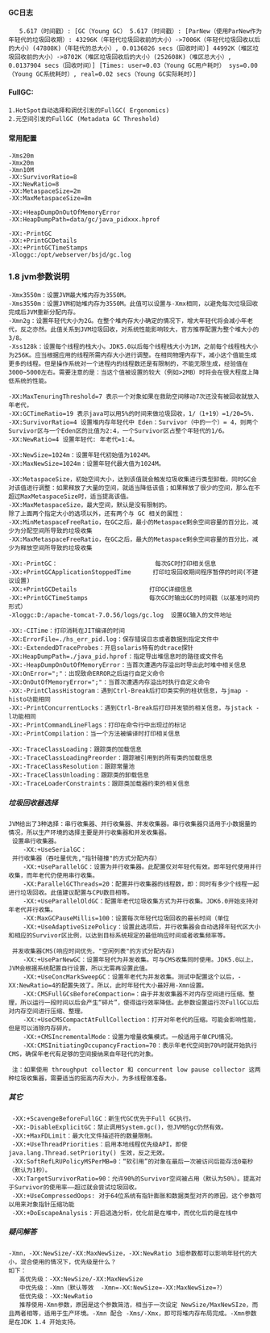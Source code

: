 #### GC日志
       5.617（时间戳）: [GC（Young GC） 5.617（时间戳）: [ParNew（使用ParNew作为年轻代的垃圾回收期）: 43296K（年轻代垃圾回收前的大小）->7006K（年轻代垃圾回收以后的大小）(47808K)（年轻代的总大小）, 0.0136826 secs（回收时间）] 44992K（堆区垃圾回收前的大小）->8702K（堆区垃圾回收后的大小）(252608K)（堆区总大小）, 0.0137904 secs（回收时间）] [Times: user=0.03（Young GC用户耗时） sys=0.00（Young GC系统耗时）, real=0.02 secs（Young GC实际耗时）]
#### FullGC:
    1.HotSpot自动选择和调优引发的FullGC( Ergonomics)
    2.元空间引发的FullGC (Metadata GC Threshold)
    
#### 常用配置
    -Xms20m
    -Xmx20m
    -Xmn10M
    -XX:SurvivorRatio=8
    -XX:NewRatio=8
    -XX:MetaspaceSize=2m
    -XX:MaxMetaspaceSize=8m
                     
    -XX:+HeapDumpOnOutOfMemoryError
    -XX:HeapDumpPath=data/gc/java_pidxxx.hprof
                    
    -XX:-PrintGC
    -XX:+PrintGCDetails
    -XX:+PrintGCTimeStamps
    -Xloggc:/opt/webserver/bsjd/gc.log
   
 
### 1.8 jvm参数说明

    -Xmx3550m：设置JVM最大堆内存为3550M。
    -Xms3550m：设置JVM初始堆内存为3550M。此值可以设置与-Xmx相同，以避免每次垃圾回收完成后JVM重新分配内存。
    -Xmn2g：设置年轻代大小为2G。在整个堆内存大小确定的情况下，增大年轻代将会减小年老代，反之亦然。此值关系到JVM垃圾回收，对系统性能影响较大，官方推荐配置为整个堆大小的3/8。
    -Xss128k：设置每个线程的栈大小。JDK5.0以后每个线程栈大小为1M，之前每个线程栈大小为256K。应当根据应用的线程所需内存大小进行调整。在相同物理内存下，减小这个值能生成更多的线程。但是操作系统对一个进程内的线程数还是有限制的，不能无限生成，经验值在3000~5000左右。需要注意的是：当这个值被设置的较大（例如>2MB）时将会在很大程度上降低系统的性能。
                
    -XX:MaxTenuringThreshold=7 表示一个对象如果在救助空间移动7次还没有被回收就放入年老代，
    -XX:GCTimeRatio=19 表示java可以用5%的时间来做垃圾回收，1/（1+19）=1/20=5%.
    -XX:SurvivorRatio=4 设置堆内存年轻代中 Eden：Survivor（中的一个）= 4，则两个Survivor区与一个Eden区的比值为2:4，一个Survivor区占整个年轻代的1/6。
    -XX:NewRatio=4 设置年轻代: 年老代=1:4。
    
    -XX:NewSize=1024m：设置年轻代初始值为1024M。
    -XX:MaxNewSize=1024m：设置年轻代最大值为1024M。
    
    -XX:MetaspaceSize，初始空间大小，达到该值就会触发垃圾收集进行类型卸载，同时GC会对该值进行调整：如果释放了大量的空间，就适当降低该值；如果释放了很少的空间，那么在不超过MaxMetaspaceSize时，适当提高该值。
    -XX:MaxMetaspaceSize，最大空间，默认是没有限制的。
    除了上面两个指定大小的选项以外，还有两个与 GC 相关的属性：
    -XX:MinMetaspaceFreeRatio，在GC之后，最小的Metaspace剩余空间容量的百分比，减少为分配空间所导致的垃圾收集
    -XX:MaxMetaspaceFreeRatio，在GC之后，最大的Metaspace剩余空间容量的百分比，减少为释放空间所导致的垃圾收集
    
    -XX:-PrintGC：                           每次GC时打印相关信息
    -XX:+PrintGCApplicationStoppedTime      打印垃圾回收期间程序暂停的时间(不建议设置)
    -XX:+PrintGCDetails                    打印GC详细信息
    -XX:+PrintGCTimeStamps                 每次GC时输出GC的时间戳（以基准时间的形式）
    -Xloggc:D:/apache-tomcat-7.0.56/logs/gc.log  设置GC输入的文件地址
                
    -XX:-CITime：打印消耗在JIT编译的时间
    -XX:ErrorFile=./hs_err_pid.log：保存错误日志或者数据到指定文件中
    -XX:-ExtendedDTraceProbes：开启solaris特有的dtrace探针
    -XX:HeapDumpPath=./java_pid.hprof：指定导出堆信息时的路径或文件名
    -XX:-HeapDumpOnOutOfMemoryError：当首次遭遇内存溢出时导出此时堆中相关信息
    -XX:OnError=";"：出现致命ERROR之后运行自定义命令
    -XX:OnOutOfMemoryError=";"：当首次遭遇内存溢出时执行自定义命令
    -XX:-PrintClassHistogram：遇到Ctrl-Break后打印类实例的柱状信息，与jmap -histo功能相同
    -XX:-PrintConcurrentLocks：遇到Ctrl-Break后打印并发锁的相关信息，与jstack -l功能相同
    -XX:-PrintCommandLineFlags：打印在命令行中出现过的标记
    -XX:-PrintCompilation：当一个方法被编译时打印相关信息
                    
    -XX:-TraceClassLoading：跟踪类的加载信息
    -XX:-TraceClassLoadingPreorder：跟踪被引用到的所有类的加载信息
    -XX:-TraceClassResolution：跟踪常量池
    -XX:-TraceClassUnloading：跟踪类的卸载信息
    -XX:-TraceLoaderConstraints：跟踪类加载器约束的相关信息
                
   
                
##### 垃圾回收器选择
                
    JVM给出了3种选择：串行收集器、并行收集器、并发收集器。串行收集器只适用于小数据量的情况，所以生产环境的选择主要是并行收集器和并发收集器。
     设置串行收集器。
        -XX:+UseSerialGC：
     并行收集器（吞吐量优先,"指针碰撞"的方式分配内存）
        -XX:+UseParallelGC：设置为并行收集器。此配置仅对年轻代有效。即年轻代使用并行收集，而年老代仍使用串行收集。
        -XX:ParallelGCThreads=20：配置并行收集器的线程数，即：同时有多少个线程一起进行垃圾回收。此值建议配置与CPU数目相等。
        -XX:+UseParallelOldGC：配置年老代垃圾收集方式为并行收集。JDK6.0开始支持对年老代并行收集。
        -XX:MaxGCPauseMillis=100：设置每次年轻代垃圾回收的最长时间（单位
        -XX:+UseAdaptiveSizePolicy：设置此选项后，并行收集器会自动选择年轻代区大小和相应的Survivor区比例，以达到目标系统规定的最低响应时间或者收集频率等。
                
     并发收集器CMS(响应时间优先，"空闲列表"的方式分配内存)
        -XX:+UseParNewGC：设置年轻代为并发收集。可与CMS收集同时使用。JDK5.0以上，JVM会根据系统配置自行设置，所以无需再设置此值。     
        -XX:+UseConcMarkSweepGC：设置年老代为并发收集。测试中配置这个以后，-XX:NewRatio=4的配置失效了。所以，此时年轻代大小最好用-Xmn设置。
        -XX:CMSFullGCsBeforeCompaction=：由于并发收集器不对内存空间进行压缩、整理，所以运行一段时间以后会产生“碎片”，使得运行效率降低。此参数设置运行次FullGC以后对内存空间进行压缩、整理。
        -XX:+UseCMSCompactAtFullCollection：打开对年老代的压缩。可能会影响性能，但是可以消除内存碎片。
        -XX:+CMSIncrementalMode：设置为增量收集模式。一般适用于单CPU情况。
        -XX:CMSInitiatingOccupancyFraction=70：表示年老代空间到70%时就开始执行CMS，确保年老代有足够的空间接纳来自年轻代的对象。
          
     注：如果使用 throughput collector 和 concurrent low pause collector 这两种垃圾收集器，需要适当的挺高内存大小，为多线程做准备。
                
##### 其它
     -XX:+ScavengeBeforeFullGC：新生代GC优先于Full GC执行。
     -XX:-DisableExplicitGC：禁止调用System.gc()，但JVM的gc仍然有效。
     -XX:+MaxFDLimit：最大化文件描述符的数量限制。
     -XX:+UseThreadPriorities：启用本地线程优先级API，即使 java.lang.Thread.setPriority() 生效，反之无效。
     -XX:SoftRefLRUPolicyMSPerMB=0：“软引用”的对象在最后一次被访问后能存活0毫秒（默认为1秒）。
     -XX:TargetSurvivorRatio=90：允许90%的Survivor空间被占用（默认为50%）。提高对于Survivor的使用率——超过就会尝试垃圾回收。
     -XX:+UseCompressedOops: 对于64位系统有指针膨胀和数据类型对齐的原因，这个参数可以用来对象指针压缩功能
     -XX:+DoEscapeAnalysis：开启逃逸分析，优化前是在堆中，而优化后的是在栈中
                
##### 疑问解答
                
    -Xmn，-XX:NewSize/-XX:MaxNewSize，-XX:NewRatio 3组参数都可以影响年轻代的大小，混合使用的情况下，优先级是什么？
    如下：
       高优先级：-XX:NewSize/-XX:MaxNewSize
       中优先级：-Xmn（默认等效  -Xmn=-XX:NewSize=-XX:MaxNewSize=?）
       低优先级：-XX:NewRatio
       推荐使用-Xmn参数，原因是这个参数简洁，相当于一次设定 NewSize/MaxNewSIze，而且两者相等，适用于生产环境。-Xmn 配合 -Xms/-Xmx，即可将堆内存布局完成。-Xmn参数是在JDK 1.4 开始支持。                
                

                
                